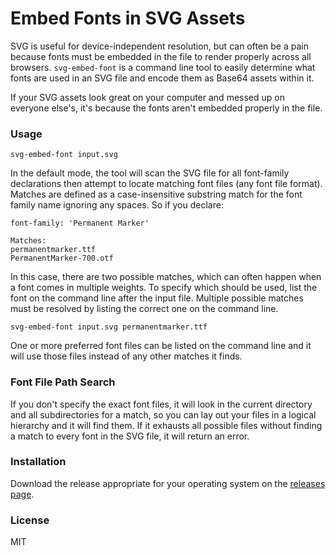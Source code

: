 Embed Fonts in SVG Assets
===

SVG is useful for device-independent resolution, but can often be a pain because fonts must be embedded in the file to render properly across all browsers.  `svg-embed-font` is a command line tool to easily determine what fonts are used in an SVG file and encode them as Base64 assets within it.

If your SVG assets look great on your computer and messed up on everyone else's, it's because the fonts aren't embedded properly in the file.

### Usage

```
svg-embed-font input.svg
```

In the default mode, the tool will scan the SVG file for all font-family declarations then attempt to locate matching font files (any font file format).  Matches are defined as a case-insensitive substring match for the font family name ignoring any spaces.  So if you declare:

```
font-family: 'Permanent Marker'

Matches:
permanentmarker.ttf
PermanentMarker-700.otf
```

In this case, there are two possible matches, which can often happen when a font comes in multiple weights.  To specify which should be used, list the font on the command line after the input file.  Multiple possible matches must be resolved by listing the correct one on the command line.

```
svg-embed-font input.svg permanentmarker.ttf
```

One or more preferred font files can be listed on the command line and it will use those files instead of any other matches it finds.

### Font File Path Search

If you don't specify the exact font files, it will look in the current directory and all subdirectories for a match, so you can lay out your files in a logical hierarchy and it will find them.  If it exhausts all possible files without finding a match to every font in the SVG file, it will return an error.

### Installation

Download the release appropriate for your operating system on the [releases page](https://github.com/BTBurke/svg-embed-font/releases).

### License

MIT
